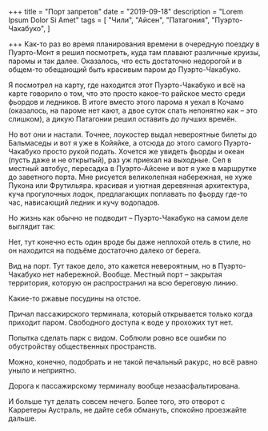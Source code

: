 +++
title = "Порт запретов"
date = "2019-09-18"
description = "Lorem Ipsum Dolor Si Amet"
tags = [
    "Чили",
    "Айсен",
    "Патагония",
    "Пуэрто-Чакабуко",
]

+++
Как-то раз во время планирования времени в очередную поездку в Пуэрто-Монт я решил посмотреть, куда там плавают различные круизы, паромы и так далее. Оказалось, что есть достаточно недорогой и в общем-то обещающий быть красивым паром до Пуэрто-Чакабуко.

Я посмотрел на карту, где находится этот Пуэрто-Чакабуко и всё на карте говорило о том, что это просто какое-то райское место среди фьордов и ледников. В итоге вместо этого парома я уехал в Кочамо (оказалось, на пароме нет кают, а двое суток спать непонятно как – это слишком), а дикую Патагонии решил оставить до лучших времён.


Но вот они и настали. Точнее, лоукостер выдал невероятные билеты до Бальмаседы и вот я уже в Койяйке, а отсюда до этого самого Пуэрто-Чакабуко просто рукой подать. Хочется же увидеть фьорды и океан (пусть даже и не открытый), раз уж приехал на выходные. Сел в местный автобус, пересадка в Пуэрто-Айсене и вот я уже в маршрутке до заветного порта. Мне рисуется великолепная набережная, не хуже Пукона или Фрутильяра. красивая и уютная деревянная архитектура, куча прогулочных лодок, предлагающих поплавать по фьорду где-то час, нависающий ледник и кучу водопадов.

Но жизнь как обычно не подводит – Пуэрто-Чакабуко на самом деле выглядит так:


Нет, тут конечно есть один вроде бы даже неплохой отель в стиле, но он находится на подъёме достаточно далеко от берега.


Вид на порт. Тут такое дело, это кажется невероятным, но в Пуэрто-Чакабуко нет набережной. Вообще. Местный порт – закрытая территория, которую он распространил на всю береговую линию.


Какие-то ржавые посудины на отстое.


Причал пассажирского терминала, который открывается только когда приходит паром. Свободного доступа к воде у прохожих тут нет.


Попытка сделать парк с видом. Соблюли ровно все ошибки по обустройству общественных пространств.


Можно, конечно, подобрать и не такой печальный ракурс, но всё равно уныло и неприятно.


Дорога к пассажирскому терминалу вообще незаасфальтирована.



И больше тут делать совсем нечего. Более того, это отворот с Карретеры Аустраль, не дайте себя обмануть, спокойно проезжайте дальше.

